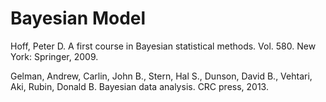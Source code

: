 # Bayesian Model

Hoff, Peter D. A first course in Bayesian statistical methods. Vol. 580. New York: Springer, 2009.

Gelman, Andrew, Carlin, John B., Stern, Hal S., Dunson, David B., Vehtari, Aki, Rubin, Donald B. Bayesian data analysis. CRC press, 2013.
